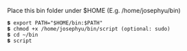 Place this bin folder under $HOME (E.g. /home/josephyu/bin)
    
    💲 export PATH="$HOME/bin:$PATH"
    💲 chmod +x /home/josephyu/bin/script (optional: sudo)
    💲 cd ~/bin
    💲 script
